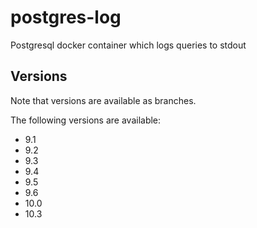 # postgres-log
Postgresql docker container which logs queries to stdout

## Versions
Note that versions are available as branches.


The following versions are available:

* 9.1
* 9.2
* 9.3
* 9.4
* 9.5
* 9.6
* 10.0
* 10.3
